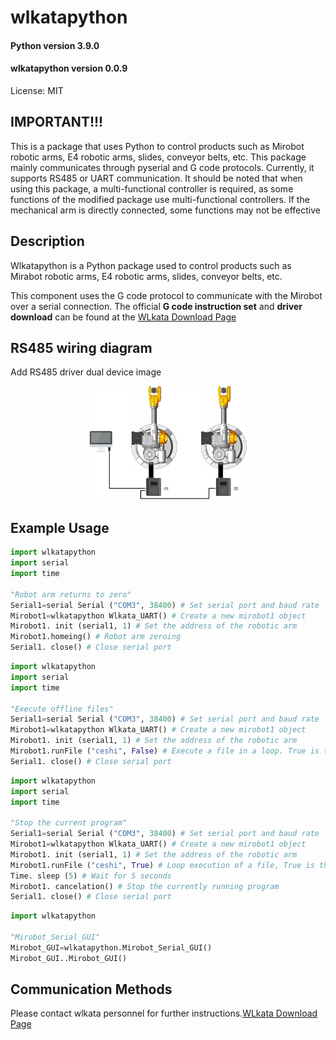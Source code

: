 # wlkatapython

#### Python version 3.9.0
#### wlkatapython version 0.0.9

License: MIT


## IMPORTANT!!!

This is a package that uses Python to control products such as Mirobot robotic arms, E4 robotic arms, slides, conveyor belts, etc. This package mainly communicates through pyserial and G code protocols. Currently, it supports RS485 or UART communication. It should be noted that when using this package, a multi-functional controller is required, as some functions of the modified package use multi-functional controllers. If the mechanical arm is directly connected, some functions may not be effective


## Description

Wlkatapython is a Python package used to control products such as Mirabot robotic arms, E4 robotic arms, slides, conveyor belts, etc.



This component uses the G code protocol to communicate with the Mirobot over a serial connection. The official **G code instruction set** and **driver download** can be found at the [WLkata Download Page](https://www.wlkata.com/pages/download-center)

## RS485 wiring diagram
Add RS485 driver dual device image

<div style="text-align: center;">
  <img src="./img/img1.png" style="width: 50%;">
</div>

## Example Usage

```python
import wlkatapython
import serial
import time

"Robot arm returns to zero"
Serial1=serial Serial ("COM3", 38400) # Set serial port and baud rate
Mirobot1=wlkatapython Wlkata_UART() # Create a new mirobot1 object
Mirobot1. init (serial1, 1) # Set the address of the robotic arm
Mirobot1.homeing() # Robot arm zeroing
Serial1. close() # Close serial port
```
```python
import wlkatapython
import serial
import time

"Execute offline files"
Serial1=serial Serial ("COM3", 38400) # Set serial port and baud rate
Mirobot1=wlkatapython Wlkata_UART() # Create a new mirobot1 object
Mirobot1. init (serial1, 1) # Set the address of the robotic arm
Mirobot1.runFile ("ceshi", False) # Execute a file in a loop. True is the loop execution file, and False is the single execution file
Serial1. close() # Close serial port
```
```python
import wlkatapython
import serial
import time

"Stop the current program"
Serial1=serial Serial ("COM3", 38400) # Set serial port and baud rate
Mirobot1=wlkatapython Wlkata_UART() # Create a new mirobot1 object
Mirobot1. init (serial1, 1) # Set the address of the robotic arm
Mirobot1.runFile ("ceshi", True) # Loop execution of a file, True is the loop execution file, False is the single execution file
Time. sleep (5) # Wait for 5 seconds
Mirobot1. cancelation() # Stop the currently running program
Serial1. close() # Close serial port
```
```python
import wlkatapython

"Mirobot_Serial_GUI"
Mirobot_GUI=wlkatapython.Mirobot_Serial_GUI()
Mirobot_GUI..Mirobot_GUI()
```

## Communication Methods

Please contact wlkata personnel for further instructions.[WLkata Download Page](https://www.wlkata.com/pages/download-center)
